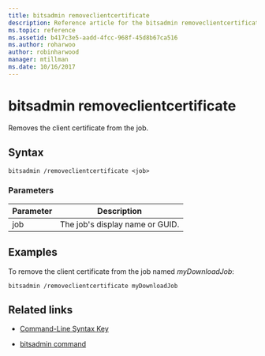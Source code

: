 ```yaml
---
title: bitsadmin removeclientcertificate
description: Reference article for the bitsadmin removeclientcertificate command, which removes the client certificate from the job.
ms.topic: reference
ms.assetid: b417c3e5-aadd-4fcc-968f-45d8b67ca516
ms.author: roharwoo
author: robinharwood
manager: mtillman
ms.date: 10/16/2017
---
```


# bitsadmin removeclientcertificate

Removes the client certificate from the job.

## Syntax

```
bitsadmin /removeclientcertificate <job>
```

### Parameters

| Parameter | Description |
| -------------- | -------------- |
| job | The job's display name or GUID. |

## Examples

To remove the client certificate from the job named *myDownloadJob*:

```
bitsadmin /removeclientcertificate myDownloadJob
```

## Related links

- [Command-Line Syntax Key](command-line-syntax-key.md)

- [bitsadmin command](bitsadmin.md)
